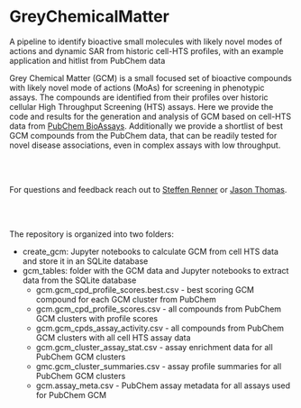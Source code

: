 # GreyChemicalMatter
A pipeline to identify bioactive small molecules with likely novel modes of actions and dynamic SAR from historic cell-HTS profiles, with an example application and hitlist from PubChem data



Grey Chemical Matter (GCM) is a small focused set of bioactive compounds with likely novel mode of actions (MoAs) for screening in phenotypic assays. The compounds are identified from their profiles over historic cellular High Throughput Screening (HTS) assays. Here we provide the code and results for the generation and analysis of GCM based on cell-HTS data from [PubChem BioAssays](https://pubchem.ncbi.nlm.nih.gov/docs/bioassays). Additionally we provide a shortlist of best GCM compounds from the PubChem data, that can be readily tested for novel disease associations, even in complex assays with low throughput. 

<br />
<br />

For questions and feedback reach out to [Steffen Renner](mailto:steffen.renner@novartis.com) or [Jason Thomas](mailto:jason.thomas@novartis.com).


<br />
<br />
   
The repository is organized into two folders: 
* create_gcm: Jupyter notebooks to calculate GCM from cell HTS data and store it in an SQLite database 
* gcm_tables: folder with the GCM data and Jupyter notebooks to extract data from the SQLite database 
	* gcm.gcm_cpd_profile_scores.best.csv  - best scoring GCM compound for each GCM cluster from PubChem
	* gcm.gcm_cpd_profile_scores.csv  - all compounds from PubChem GCM clusters with profile scores
	* gcm.gcm_cpds_assay_activity.csv - all compounds from PubChem GCM clusters with all cell HTS assay data
	* gcm.gcm_cluster_assay_stat.csv - assay enrichment data for all PubChem GCM clusters
	* gmc.gcm_cluster_summaries.csv - assay profile summaries for all PubChem GCM clusters
	* gcm.assay_meta.csv - PubChem assay metadata for all assays used for PubChem GCM



